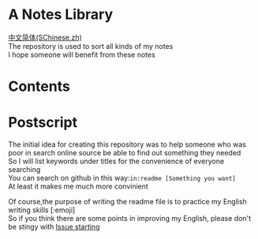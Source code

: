 # A Notes Library
[中文简体(SChinese,zh)](https://github.com/oierxjn/note/blob/main/README_zh.md)  
The repository is used to sort all kinds of my notes  
I hope someone will benefit from these notes  
# Contents

# Postscript
The initial idea for creating this repository was to help someone who was poor in search online source be able to find out something they needed  
So I will list keywords under titles for the convenience of everyone searching  
You can search on github in this way:`in:readme [Something you want]`  
At least it makes me much more convinient  

Of course,the purpose of writing the readme file is to practice my English writing skills [:emoji]  
So if you think there are some points in improving my English, please don't be stingy with [Issue starting](https://github.com/oierxjn/note/issues/new/choose)